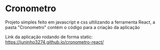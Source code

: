 # Cronometro
Projeto simples feito em javascript e css ultilizando a ferramenta React,
a pasta "Cronometro" contém o código para a criação da aplicação

Link da aplicação rodando de forma static:
https://juninho3274.github.io/cronometro-react/
